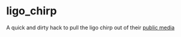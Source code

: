 # ligo_chirp
A quick and dirty hack to pull the ligo chirp out of their [public media](http://mediaassets.caltech.edu/gwave)
